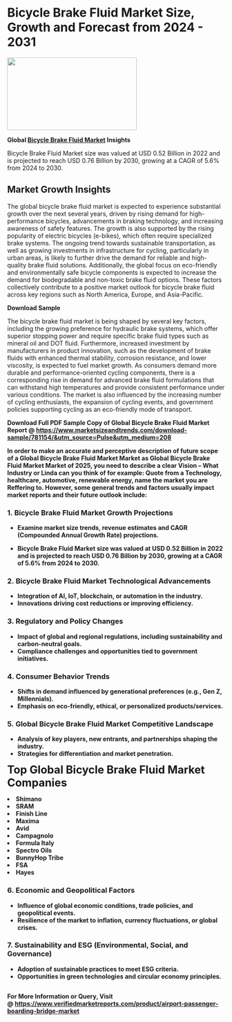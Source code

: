 <H1>Bicycle Brake Fluid Market Size, Growth and Forecast from 2024 - 2031</H1><img class="aligncenter size-medium wp-image-584254" src="https://thirdeyenews.in/wp-content/uploads/2024/09/Global-Market-Research-300x168.jpeg" alt="" width="300" height="168" /><p><strong>Global&nbsp;<a href="https://www.marketsizeandtrends.com/download-sample/781154/&amp;utm_source=Pulse&amp;utm_medium=208">Bicycle Brake Fluid Market</a> Insights</strong></p><p>Bicycle Brake Fluid Market size was valued at USD 0.52 Billion in 2022 and is projected to reach USD 0.76 Billion by 2030, growing at a CAGR of 5.6% from 2024 to 2030.</p><p><h2>Market Growth Insights</h2> <p>The global bicycle brake fluid market is expected to experience substantial growth over the next several years, driven by rising demand for high-performance bicycles, advancements in braking technology, and increasing awareness of safety features. The growth is also supported by the rising popularity of electric bicycles (e-bikes), which often require specialized brake systems. The ongoing trend towards sustainable transportation, as well as growing investments in infrastructure for cycling, particularly in urban areas, is likely to further drive the demand for reliable and high-quality brake fluid solutions. Additionally, the global focus on eco-friendly and environmentally safe bicycle components is expected to increase the demand for biodegradable and non-toxic brake fluid options. These factors collectively contribute to a positive market outlook for bicycle brake fluid across key regions such as North America, Europe, and Asia-Pacific.</p> <p><strong>Download Sample</strong></p> <p>The bicycle brake fluid market is being shaped by several key factors, including the growing preference for hydraulic brake systems, which offer superior stopping power and require specific brake fluid types such as mineral oil and DOT fluid. Furthermore, increased investment by manufacturers in product innovation, such as the development of brake fluids with enhanced thermal stability, corrosion resistance, and lower viscosity, is expected to fuel market growth. As consumers demand more durable and performance-oriented cycling components, there is a corresponding rise in demand for advanced brake fluid formulations that can withstand high temperatures and provide consistent performance under various conditions. The market is also influenced by the increasing number of cycling enthusiasts, the expansion of cycling events, and government policies supporting cycling as an eco-friendly mode of transport.</p> <p><strong></p><p><span class=""><strong>Download Full PDF Sample Copy of Global Bicycle Brake Fluid Market Report</strong> @ <a href="https://www.marketsizeandtrends.com/download-sample/781154/&amp;utm_source=Pulse&amp;utm_medium=208" target="_blank">https://www.marketsizeandtrends.com/download-sample/781154/&amp;utm_source=Pulse&amp;utm_medium=208</a></span></p><p>In order to make an accurate and perceptive description of future scope of a Global&nbsp;Bicycle Brake Fluid Market Market as Global&nbsp;Bicycle Brake Fluid Market Market of 2025, you need to describe a clear Vision &ndash; What Industry or Linda can you think of for example: Quote from a Technology, healthcare, automotive, renewable energy, name the market you are Reffering to. However, some general trends and factors usually impact market reports and their future outlook include:</p><h3>1.&nbsp;<strong>Bicycle Brake Fluid Market Growth Projections</strong></h3><ul><li>Examine market size trends, revenue estimates and CAGR (Compounded Annual Growth Rate) projections.</li><li><p>Bicycle Brake Fluid Market size was valued at USD 0.52 Billion in 2022 and is projected to reach USD 0.76 Billion by 2030, growing at a CAGR of 5.6% from 2024 to 2030.</p></li></ul><h3>2.&nbsp;<strong>Bicycle Brake Fluid Market Technological Advancements</strong></h3><ul><li>Integration of AI, IoT, blockchain, or automation in the industry.</li><li>Innovations driving cost reductions or improving efficiency.</li></ul><h3>3.&nbsp;<strong>Regulatory and Policy Changes</strong></h3><ul><li>Impact of global and regional regulations, including sustainability and carbon-neutral goals.</li><li>Compliance challenges and opportunities tied to government initiatives.</li></ul><h3>4.&nbsp;<strong>Consumer Behavior Trends</strong></h3><ul><li>Shifts in demand influenced by generational preferences (e.g., Gen Z, Millennials).</li><li>Emphasis on eco-friendly, ethical, or personalized products/services.</li></ul><h3>5.&nbsp;<strong>Global Bicycle Brake Fluid Market Competitive Landscape</strong></h3><ul><li>Analysis of key players, new entrants, and partnerships shaping the industry.</li><li>Strategies for differentiation and market penetration.</li></ul><p data-pm-slice="1 1 []"><span style="color: inherit; font-family: inherit; font-size: 25px;">Top Global Bicycle Brake Fluid Market Companies</span></p><div class="" data-test-id=""><p><li>Shimano</li><li> SRAM</li><li> Finish Line</li><li> Maxima</li><li> Avid</li><li> Campagnolo</li><li> Formula Italy</li><li> Spectro Oils</li><li> BunnyHop Tribe</li><li> FSA</li><li> Hayes</li></p></div><h3>6.&nbsp;<strong>Economic and Geopolitical Factors</strong></h3><ul><li>Influence of global economic conditions, trade policies, and geopolitical events.</li><li>Resilience of the market to inflation, currency fluctuations, or global crises.</li></ul><h3>7.&nbsp;<strong>Sustainability and ESG (Environmental, Social, and Governance)</strong></h3><ul><li>Adoption of sustainable practices to meet ESG criteria.</li><li>Opportunities in green technologies and circular economy principles.</li></ul><h2><strong style="font-size: 14px;">For More Information or Query, Visit @&nbsp;</strong><a style="background-color: #ffffff; font-size: 14px;" href="https://www.marketsizeandtrends.com/report/bicycle-brake-fluid-market/" target="_blank">https://www.verifiedmarketreports.com/product/airport-passenger-boarding-bridge-market</a></h2>
